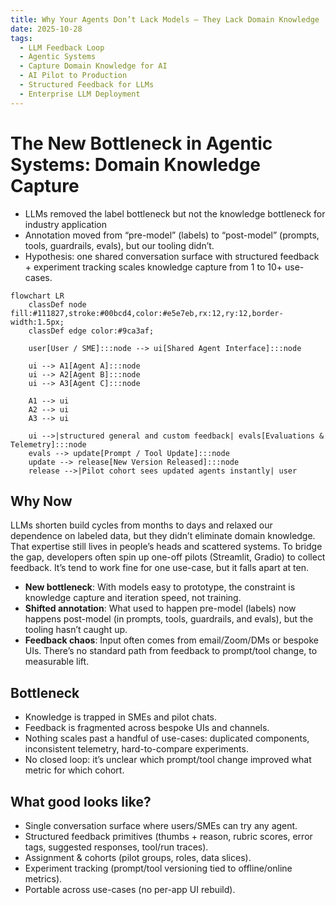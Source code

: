 ```yaml
---
title: Why Your Agents Don’t Lack Models — They Lack Domain Knowledge
date: 2025-10-28
tags:
  - LLM Feedback Loop
  - Agentic Systems
  - Capture Domain Knowledge for AI
  - AI Pilot to Production
  - Structured Feedback for LLMs
  - Enterprise LLM Deployment
---
```


# The New Bottleneck in Agentic Systems: Domain Knowledge Capture

* LLMs removed the label bottleneck but not the knowledge bottleneck for industry application
* Annotation moved from “pre-model” (labels) to “post-model” (prompts, tools, guardrails, evals), but our tooling didn’t.
* Hypothesis: one shared conversation surface with structured feedback + experiment tracking scales knowledge capture from 1 to 10+ use-cases.

```mermaid
flowchart LR
    classDef node fill:#111827,stroke:#00bcd4,color:#e5e7eb,rx:12,ry:12,border-width:1.5px;
    classDef edge color:#9ca3af;

    user[User / SME]:::node --> ui[Shared Agent Interface]:::node

    ui --> A1[Agent A]:::node
    ui --> A2[Agent B]:::node
    ui --> A3[Agent C]:::node

    A1 --> ui
    A2 --> ui
    A3 --> ui

    ui -->|structured general and custom feedback| evals[Evaluations & Telemetry]:::node
    evals --> update[Prompt / Tool Update]:::node
    update --> release[New Version Released]:::node
    release -->|Pilot cohort sees updated agents instantly| user
```

## Why Now

LLMs shorten build cycles from months to days and relaxed our dependence on labeled data, but they didn’t eliminate domain knowledge. That expertise still lives in people’s heads and scattered systems. To bridge the gap, developers often spin up one-off pilots (Streamlit, Gradio) to collect feedback. It’s tend to work fine for one use-case, but it falls apart at ten.

* **New bottleneck**: With models easy to prototype, the constraint is knowledge capture and iteration speed, not training.
* **Shifted annotation**: What used to happen pre-model (labels) now happens post-model (in prompts, tools, guardrails, and evals), but the tooling hasn’t caught up.
* **Feedback chaos**: Input often comes from email/Zoom/DMs or bespoke UIs. There’s no standard path from feedback to prompt/tool change, to measurable lift.

## Bottleneck

- Knowledge is trapped in SMEs and pilot chats.
- Feedback is fragmented across bespoke UIs and channels.
- Nothing scales past a handful of use-cases: duplicated components, inconsistent telemetry, hard-to-compare experiments.
- No closed loop: it’s unclear which prompt/tool change improved what metric for which cohort.

## What good looks like?

- Single conversation surface where users/SMEs can try any agent.
- Structured feedback primitives (thumbs + reason, rubric scores, error tags, suggested responses, tool/run traces).
- Assignment & cohorts (pilot groups, roles, data slices).
- Experiment tracking (prompt/tool versioning tied to offline/online metrics).
- Portable across use-cases (no per-app UI rebuild).
